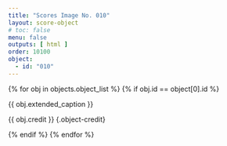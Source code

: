 ```yaml
---
title: "Scores Image No. 010"
layout: score-object
# toc: false
menu: false
outputs: [ html ]
order: 10100
object:
  - id: "010"
---
```


{% for obj in objects.object_list %}
{% if obj.id == object[0].id %}

{{ obj.extended_caption }}

{{ obj.credit }} {.object-credit}

{% endif %}
{% endfor %}
